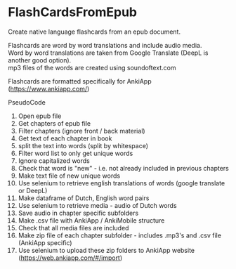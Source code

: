 # FlashCardsFromEpub
Create native language flashcards from an epub document.

Flashcards are word by word translations and include audio media.\
Word by word translations are taken from Google Translate (DeepL is another good option).\
mp3 files of the words are created using soundoftext.com

Flashcards are formatted specifically for AnkiApp (https://www.ankiapp.com/)

PseudoCode
1. Open epub file
2. Get chapters of epub file
3. Filter chapters (ignore front / back material)
4. Get text of each chapter in book
5. split the text into words (split by whitespace)
6. Filter word list to only get unique words
7. Ignore capitalized words
8. Check that word is "new" - i.e. not already included in previous chapters
9. Make text file of new unique words
10. Use selenium to retrieve english translations of words (google translate or DeepL)
11. Make dataframe of Dutch, English word pairs
12. Use selenium to retrieve media - audio of Dutch words
13. Save audio in chapter specific subfolders
14. Make .csv file with AnkiApp / AnkiMobile structure
15. Check that all media files are included
16. Make zip file of each chapter subfolder - includes .mp3's and .csv file (AnkiApp specific)
17. Use selenium to upload these zip folders to AnkiApp website (https://web.ankiapp.com/#/import)
